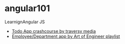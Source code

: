 # angular101
LearnignAngular JS

- [Todo App crashcourse by traversy media](https://www.youtube.com/watch?v=Fdf5aTYRW0E&t)
- [Employee/Department app by Art of Engineer playlist](https://www.youtube.com/watch?v=b8YfSjuv-qs&list=PLN1yQDPWR2SNnNxixoWcGOkJOqC0rXO0J)
